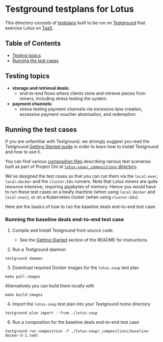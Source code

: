 # Testground testplans for Lotus

This directory consists of [testplans](https://docs.testground.ai/concepts-and-architecture/test-structure) built to be run on [Testground](https://github.com/testground/testground) that exercise Lotus on [TaaS](https://ci.testground.ipfs.team).

## Table of Contents

- [Testing topics](#testing-topics)
- [Running the test cases](#running-the-test-cases)

## Testing topics

* **storage and retrieval deals:**
    * end-to-end flows where clients store and retrieve pieces from miners, including stress testing the system.
* **payment channels:**
    * stress testing payment channels via excessive lane creation, excessive payment voucher atomisation, and redemption.

## Running the test cases

If you are unfamiliar with Testground, we strongly suggest you read the Testground [Getting Started guide](https://docs.testground.ai/getting-started) in order to learn how to install Testground and how to use it.

You can find various [composition files](https://docs.testground.ai/running-test-plans#composition-runs) describing various test scenarios built as part of Project Oni at [`lotus-soup/_compositions` directory](https://github.com/filecoin-project/oni/tree/master/lotus-soup/_compositions).

We've designed the test cases so that you can run them via the `local:exec`, `local:docker` and the `cluster:k8s` runners. Note that Lotus miners are quite resource intensive, requiring gigabytes of memory. Hence you would have to run these test cases on a beafy machine (when using `local:docker` and `local:exec`), or on a Kubernetes cluster (when using `cluster:k8s`).

Here are the basics of how to run the baseline deals end-to-end test case:

### Running the baseline deals end-to-end test case

1. Compile and Install Testground from source code.
    * See the [Getting Started](https://github.com/testground/testground#getting-started) section of the README for instructions.

2. Run a Testground daemon

```
testground daemon
```

3. Download required Docker images for the `lotus-soup` test plan

```
make pull-images
```

Alternatively you can build them locally with

```
make build-images
```

4. Import the `lotus-soup` test plan into your Testground home directory

```
testground plan import --from ./lotus-soup
```

6. Run a composition for the baseline deals end-to-end test case

```
testground run composition -f ./lotus-soup/_compositions/baseline-docker-5-1.toml
```
